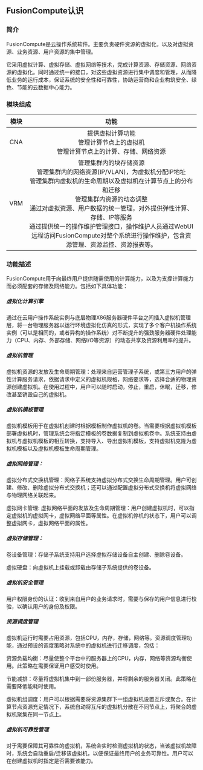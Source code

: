 ## FusionCompute认识

### 简介

​		FusionCompute是云操作系统软件。主要负责硬件资源的虚拟化，以及对虚拟资源、业务资源、用户资源的集中管理。

​		它采用虚拟计算、虚拟存储、虚拟网络等技术，完成计算资源、存储资源、网络资源的虚拟化。同时通过统一的接口，对这些虚拟资源进行集中调度和管理，从而降低业务的运行成本，保证系统的安全性和可靠性，协助运营商和企业构筑安全、绿色、节能的云数据中心能力。

### 模块组成

| 模块 |                             功能                             |
| :--: | :----------------------------------------------------------: |
| CNA  | 提供虚拟计算功能<br/>管理计算节点上的虚拟机<br/>管理计算节点上的计算、存储、网络资源 |
| VRM  | 管理集群内的块存储资源<br/>管理集群内的网络资源(IP/VLAN)，为虚拟机分配IP地址<br/>管理集群内虚拟机的生命周期以及虚拟机在计算节点上的分布和迁移<br/>管理集群内资源的动态调整<br/>通过对虚拟资源、用户数据的统一管理，对外提供弹性计算、存储、IP等服务<br/>通过提供统一的操作维护管理接口，操作维护人员通过WebUI远程访问FusionCompute对整个系统进行操作维护，包含资源管理、资源监控、资源报表等。 |

### 功能描述

​		FusionCompute用于向最终用户提供随需使用的计算能力，以及为支撑计算能力而必须配套的存储及网络能力。包括如下具体功能：

##### **虚拟化计算引擎**		

​		通过在云用户操作系统实例与底层物理X86服务器硬件平台之间插入虚拟机管理层，将一台物理服务器以运行环境虚拟化仿真的形式，实现了多个客户机操作系统实例（可以是相同的，或者异构的操作系统）对不断提升的强劲服务器硬件处理能力（CPU、内存、外部存储、网络I/O等资源）的动态共享及资源利用率的提升。

##### **虚拟机管理**

​		虚拟机资源的发放及生命周期管理：处理来自运营管理子系统，或第三方用户的弹性计算服务请求，依据请求中定义的虚拟机规格，网络要求等，选择合适的物理资源创建虚拟机。在使用过程中，用户可以随时启动，停止，重启，休眠，迁移，修改甚至销毁自己的虚拟机。

##### **虚拟机模板管理**

​		虚拟机模板用于在虚拟机创建时根据模板制作虚拟机的卷。当需要根据虚拟机模板部署虚拟机时，管理系统会将指定模板的卷数据复制到虚拟机卷中。系统支持由虚拟机与虚拟机模板的相互转换，支持导入、导出虚拟机模板，支持虚拟机克隆为虚拟机模板以及虚拟机模板生命周期管理。

##### **虚拟网络管理**：

​		虚拟分布式交换机管理：网络子系统支持虚拟分布式交换生命周期管理。用户可创建、修改、删除虚拟分布式交换机；还可以通过配置虚拟分布式交换机将虚拟网络与物理网络关联起来。

虚拟网卡管理: 虚拟网络平面的发放及生命周期管理：用户创建虚拟机时，可以指定虚拟机的虚拟网卡，虚拟网络平面等属性。在虚拟机停机的状态下，用户可以调整虚拟网卡，虚拟网络平面的属性。

##### **虚拟存储管理**：

卷设备管理：存储子系统支持用户选择虚拟存储设备自主创建、删除卷设备。

虚拟硬盘：向虚拟机上挂载或卸载由存储子系统提供的卷设备。

##### **虚拟机安全管理**

​		用户权限身份的认证：收到来自用户的业务请求时，需要与保存的用户信息进行校验，以确认用户的身份及权限。

##### **资源调度管理**

​		虚拟机运行时需要占用资源，包括CPU，内存，存储，网络等。资源调度管理功能，通过预设的调度策略对系统中的虚拟机进行迁移调度，包括：

​		资源负载均衡：尽量使整个平台中的服务器上的CPU，内存，网络等资源均衡使用。此策略在需要保证用户感受时使用。

​		节能减排：尽量将虚拟机集中到一部份服务器，并将剩余的服务器关闭。此策略在需要降低能耗时使用。

​		虚拟机组调度：用户可以根据需要将资源集群下一组虚拟机设置互斥或聚合。在计算节点资源充足情况下，系统自动将互斥的虚拟机分散在不同节点上，将聚合的虚拟机聚集在同一节点上。

##### **虚拟机可靠性管理**

​		对于需要保障其可靠性的虚拟机，系统会实时检测虚拟机的状态，当该虚拟机故障时，系统会自动重启/迁移该虚拟机，以便保证最终用户的业务可靠性。用户可以在创建虚拟机时指定是否需要该能力。



